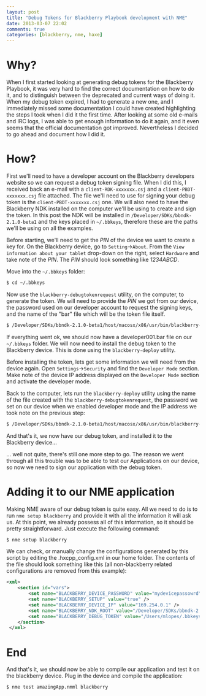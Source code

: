 ```yaml
---
layout: post
title: "Debug Tokens for Blackberry Playbook development with NME"
date: 2013-03-07 22:02
comments: true
categories: [blackberry, nme, haxe]
---
```


# Why? #
When I first started looking at generating debug tokens for the Blackberry Playbook, it was very hard to find the correct documentation on how to do it, and to distinguish between the deprecated and current ways of doing it.
When my debug token expired, I had to generate a new one, and I immediately missed some documentation I could have created highlighting the steps I took when I did it the first time.
After looking at some old e-mails and IRC logs, I was able to get enough information to do it again, and it even seems that the official documentation got improved. Nevertheless I decided to go ahead and document how I did it.

# How? #

First we'll need to have a developer account on the Blackberry developers website so we can request a debug token signing file.
When I did this, I received back an e-mail with a `client-RDK-xxxxxxx.csj` and a `client-PBDT-xxxxxxx.csj` file attached.
The file we'll need to use for signing your debug token is the `client-PBDT-xxxxxxx.csj` one.
We will also need to have the Blackberry NDK installed on the computer we'll be using to create and sign the token.
In this post the NDK will be installed in `/Developer/SDKs/bbndk-2.1.0-beta1` and the keys placed in `~/.bbkeys`, therefore these are the paths we'll be using on all the examples.

Before starting, we'll need to get the *PIN* of the device we want to create a key for. On the Blackberry device, go to `Setting`→`About`. From the `View information about your tablet` drop-down on the right, select `Hardware` and take note of the *PIN*. The *PIN* should look something like *1234ABCD*.

Move into the `~/.bbkeys` folder:

``` bash
$ cd ~/.bbkeys
```

Now use the `blackberry-debugtokenrequest` utility, on the computer, to generate the token. We will need to provide the *PIN* we got from our device, the password used on our developer account to request the signing keys, and the name of the "bar" file which will be the token file itself.

``` bash
$ /Developer/SDKs/bbndk-2.1.0-beta1/host/macosx/x86/usr/bin/blackberry-debugtokenrequest -storepass mystorepassword -devicepin 1234ABCD develop001.bar
```

If everything went ok, we should now have a developer001.bar file on our `~/.bbkeys` folder. We will now need to install the debug token to the Blackberry device. This is done using the `blackberry-deploy` utility.

Before installing the token, lets get some information we will need from the device again. Open `Settings`→`Security` and find the `Developer Mode` section. Make note of the device IP address displayed on the `Developer Mode` section and activate the developer mode.

Back to the computer, lets run the `blackberry-deploy` utility using the name of the file created with the `blackberry-debugtokenrequest`, the password we set on our device when we enabled developer mode and the IP address we took note on the previous step:

``` bash
$ /Developer/SDKs/bbndk-2.1.0-beta1/host/macosx/x86/usr/bin/blackberry-deploy -installDebugToken develop001.bar -device 169.254.0.1 -password mydevicepassowrd
```

And that's it, we now have our debug token, and installed it to the Blackberry device...

... well not quite, there's still one more step to go. The reason we went through all this trouble was to be able to test our Applications on our device, so now we need to sign our application with the debug token.

# Adding it to our NME application #

Making NME aware of our debug token is quite easy. All we need to do is to run `nme setup blackberry` and provide it with all the information it will ask us. At this point, we already possess all of this information, so it should be pretty straightforward. Just execute the following command:

``` bash
$ nme setup blackberry
```

We can check, or manually change the configurations generated by this script by editing the .hxcpp_config.xml in our home folder. The contents of the file should look something like this (all non-blackberry related configurations are removed from this example):

``` xml
<xml>
    <section id="vars">
        <set name="BLACKBERRY_DEVICE_PASSWORD" value="mydevicepassowrd" />
        <set name="BLACKBERRY_SETUP" value="true" />
        <set name="BLACKBERRY_DEVICE_IP" value="169.254.0.1" />
        <set name="BLACKBERRY_NDK_ROOT" value="/Developer/SDKs/bbndk-2.1.0-beta1" />
        <set name="BLACKBERRY_DEBUG_TOKEN" value="/Users/mlopes/.bbkeys/develop001.bar" />
    </section>
 </xml>
```

# End #
And that's it, we should now be able to compile our application and test it on the blackberry device. Plug in the device and compile the application:

``` bash
$ nme test amazingApp.nmml blackberry
```
